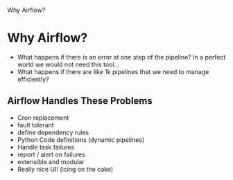 Why Airflow?

# Why Airflow?
+ What happens if there is an error at one step of the pipeline? In a perfect world we would not need this tool...
+ What happens if there are like 1k pipelines that we need to manage efficiently?

## Airflow Handles These Problems
+ Cron replacement
+ fault tolerant
+ define dependency rules
+ Python Code definitions (dynamic pipelines)
+ Handle task failures
+ report / alert on failures
+ extensible and modular
+ Really nice UI! (icing on the cake)